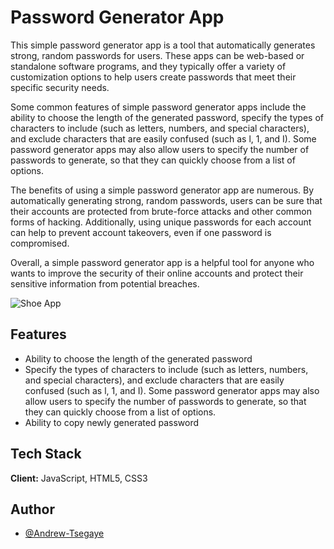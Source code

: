 # Password Generator App

This simple password generator app is a tool that automatically generates strong, random passwords for users. These apps can be web-based or standalone software programs, and they typically offer a variety of customization options to help users create passwords that meet their specific security needs.

Some common features of simple password generator apps include the ability to choose the length of the generated password, specify the types of characters to include (such as letters, numbers, and special characters), and exclude characters that are easily confused (such as l, 1, and I). Some password generator apps may also allow users to specify the number of passwords to generate, so that they can quickly choose from a list of options.

The benefits of using a simple password generator app are numerous. By automatically generating strong, random passwords, users can be sure that their accounts are protected from brute-force attacks and other common forms of hacking. Additionally, using unique passwords for each account can help to prevent account takeovers, even if one password is compromised.

Overall, a simple password generator app is a helpful tool for anyone who wants to improve the security of their online accounts and protect their sensitive information from potential breaches.

![Shoe App](https://i.imgur.com/YIXkcXs.png)

## Features

- Ability to choose the length of the generated password
- Specify the types of characters to include (such as letters, numbers, and special characters), and exclude characters that are easily confused (such as l, 1, and I). Some password generator apps may also allow users to specify the number of passwords to generate, so that they can quickly choose from a list of options.
- Ability to copy newly generated password

## Tech Stack

**Client:** JavaScript, HTML5, CSS3

## Author

- [@Andrew-Tsegaye](https://www.github.com/Andrew-Tsegaye)

